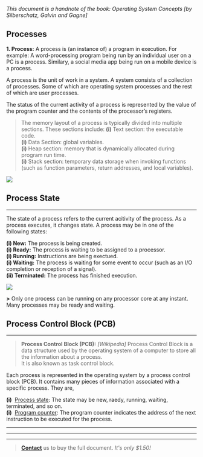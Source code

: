 *This document is a handnote of the book: Operating System Concepts [by Silberschatz, Galvin and Gagne]*

## Processes

**1. Process:** A process is (an instance of) a program in execution. For example: A word-processing program being run by an individual user on a PC is a process. Similary, a social media app being run on a mobile device is a process.

A process is the unit of work in a system. A system consists of a collection of processes. Some of which are operating system processes and the rest of which are  user processes.

The status of the current activity of a process is represented by the value of the program counter and the contents of the processor’s registers.

> The memory layout of a process is typically divided into multiple sections. These sections include: 
**(i)** Text section: the executable code.  
**(i)** Data Section: global variables.  
**(i)** Heap section: memory that is dynamically allocated during program run
time.  
**(i)** Stack section: temporary data storage when invoking functions (such as
function parameters, return addresses, and local variables).

<img src="process_layout_memory.jpg" />


## Process State
---

The state of a process refers to the current acitivity of the process. As a process executes, it changes state. A process may be in one of the following states:

**(i) New:** The process is being created.  
**(i) Ready:** The process is waiting to be assigned to a processor.  
**(i) Running:** Instructions are being exectued.  
**(i) Waiting:** The process is waiting for some event to occur (such as an I/O completion or reception of a signal).  
**(ii) Terminated:** The process has finished execution.

<img src="process_state.jpg" />

**>** Only one process can be running on any processor core at any instant. Many processes may be ready and waiting.

## Process Control Block (PCB)
<hr />

> **Process Control Block (PCB):** *[Wikipedia]* Process Control Block is a data structure used by the operating system of a computer to store all the information about a process.  
It is also known as task control block.

Each process is represented in the operating system by a process control block (PCB). It contains many pieces of information associated with a specific process. They are,

**(i)** &nbsp;<u>Process state</u>: The state may be new, raedy, running, waiting, terminated, and so on.  
**(i)** &nbsp;<u>Program counter</u>: The program counter indicates the address of the next instruction to be executed for the process.

<!-- PCB, where is it used? what are its contents -->

---
---
---

> [**Contact**](https://tawk.to/chat/66893d23eaf3bd8d4d18d232/1i241dlbj) us to buy the full document. *It's only $1.50!*